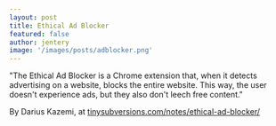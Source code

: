 ```yaml
---
layout: post
title: Ethical Ad Blocker 
featured: false
author: jentery
image: '/images/posts/adblocker.png'
---
```


"The Ethical Ad Blocker is a Chrome extension that, when it detects advertising on a website, blocks the entire website. This way, the user doesn't experience ads, but they also don't leech free content."

By Darius Kazemi, at [tinysubversions.com/notes/ethical-ad-blocker/](http://tinysubversions.com/notes/ethical-ad-blocker/)
